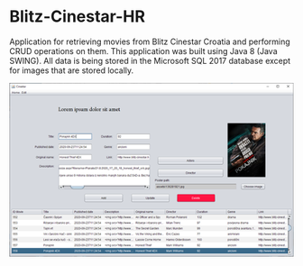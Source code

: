 # Blitz-Cinestar-HR

Application for retrieving movies from Blitz Cinestar Croatia and performing CRUD operations on them.
This application was built using Java 8 (Java SWING). All data is being stored in the Microsoft SQL 2017 database except for images that are stored locally.

![preview image](https://raw.githubusercontent.com/mirkoman007/Blitz-Cinestar-HR/master/preview.png)
